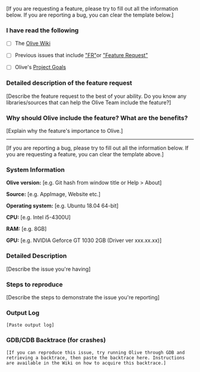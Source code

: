 [If you are requesting a feature, please try to fill out all the information below. If you are reporting a bug, you can clear the template below.]

### I have read the following

- [ ] The [Olive Wiki](https://github.com/olive-editor/olive/wiki)

- [ ] Previous issues that include ["FR"](https://github.com/olive-editor/olive/issues?utf8=%E2%9C%93&q=is%3Aissue+is%3Aopen+FR)or ["Feature Request"](https://github.com/olive-editor/olive/issues?utf8=%E2%9C%93&q=is%3Aissue+is%3Aopen+Feature+Request)

- [ ] Olive's [Project Goals](https://github.com/olive-editor/olive/projects)

### Detailed description of the feature request

[Describe the feature request to the best of your ability. Do you know any libraries/sources that can help the Olive Team include the feature?]

### Why should Olive include the feature? What are the benefits?

[Explain why the feature's importance to Olive.]

---

[If you are reporting a bug, please try to fill out all the information below. If you are requesting a feature, you can clear the template above.]

### System Information

**Olive version:**  [e.g. Git hash from window title or Help > About]

**Source:** [e.g. AppImage, Website etc.]

**Operating system:** [e.g. Ubuntu 18.04 64-bit]

**CPU:** [e.g. Intel i5-4300U]

**RAM:** [e.g. 8GB]

**GPU:** [e.g. NVIDIA Geforce GT 1030 2GB (Driver ver xxx.xx.xx)]

### Detailed Description

[Describe the issue you're having]

### Steps to reproduce

[Describe the steps to demonstrate the issue you're reporting]

### Output Log

```
[Paste output log]
```

### GDB/CDB Backtrace (for crashes)

```
[If you can reproduce this issue, try running Olive through GDB and retrieving a backtrace, then paste the backtrace here. Instructions are available in the Wiki on how to acquire this backtrace.]
```
